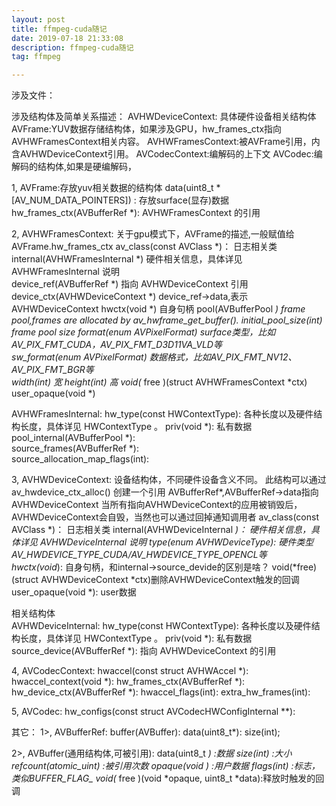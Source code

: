 ```yaml
---
layout: post
title: ffmpeg-cuda随记
date: 2019-07-18 21:33:08
description: ffmpeg-cuda随记
tag: ffmpeg

---
```


涉及文件：


涉及结构体及简单关系描述：
AVHWDeviceContext: 具体硬件设备相关结构体
AVFrame:YUV数据存储结构体，如果涉及GPU，hw_frames_ctx指向AVHWFramesContext相关内容。
AVHWFramesContext:被AVFrame引用，内含AVHWDeviceContext引用。
AVCodecContext:编解码的上下文
AVCodec:编解码的结构体,如果是硬编解码，



1, AVFrame:存放yuv相关数据的结构体
data(uint8_t *[AV_NUM_DATA_POINTERS]) :		存放surface(显存)数据
hw_frames_ctx(AVBufferRef *):				AVHWFramesContext 的引用

2, AVHWFramesContext:
关于gpu模式下，AVFrame的描述,一般赋值给AVFrame.hw_frames_ctx
av_class(const AVClass *)：				日志相关类
internal(AVHWFramesInternal *)			硬件相关信息，具体详见 AVHWFramesInternal 说明			
device_ref(AVBufferRef *)				指向 AVHWDeviceContext 引用
device_ctx(AVHWDeviceContext *)			device_ref->data,表示AVHWDeviceContext
hwctx(void *)							自身句柄
pool(AVBufferPool *)					frame pool,frames are allocated by av_hwframe_get_buffer().
initial_pool_size(int)					frame pool size
format(enum AVPixelFormat)				surface类型，比如AV_PIX_FMT_CUDA，AV_PIX_FMT_D3D11VA_VLD等		
sw_format(enum AVPixelFormat)			数据格式，比如AV_PIX_FMT_NV12、AV_PIX_FMT_BGR等			
width(int)								宽
height(int)								高
void(* 	free )(struct AVHWFramesContext *ctx)
user_opaque(void *)

AVHWFramesInternal: hw_type(const HWContextType):	各种长度以及硬件结构长度，具体详见 HWContextType 。
					priv(void *):					私有数据
					pool_internal(AVBufferPool *):	
					source_frames(AVBufferRef *):	
					source_allocation_map_flags(int):

3, AVHWDeviceContext:
设备结构体，不同硬件设备含义不同。
此结构可以通过 av_hwdevice_ctx_alloc() 创建一个引用 AVBufferRef*,AVBufferRef->data指向AVHWDeviceContext
当所有指向AVHWDeviceContext的应用被销毁后，AVHWDeviceContext会自毁，当然也可以通过回掉通知调用者
av_class(const AVClass *)：				日志相关类
internal(AVHWDeviceInternal *)：		硬件相关信息，具体详见 AVHWDeviceInternal 说明
type(enum AVHWDeviceType):				硬件类型AV_HWDEVICE_TYPE_CUDA/AV_HWDEVICE_TYPE_OPENCL等	
hwctx(void*):							自身句柄，和internal->source_devide的区别是啥？
void(*free)(struct AVHWDeviceContext *ctx)删除AVHWDeviceContext触发的回调
user_opaque(void *):					user数据												
	
相关结构体	
AVHWDeviceInternal: hw_type(const HWContextType):	各种长度以及硬件结构长度，具体详见 HWContextType 。
					priv(void *):					私有数据
					source_device(AVBufferRef *):	指向 AVHWDeviceContext 的引用

4, AVCodecContext:
hwaccel(const struct AVHWAccel *):
hwaccel_context(void *):
hw_frames_ctx(AVBufferRef *):
hw_device_ctx(AVBufferRef *):
hwaccel_flags(int):
extra_hw_frames(int):

5, AVCodec:
hw_configs(const struct AVCodecHWConfigInternal **):

其它：
1>, AVBufferRef:
buffer(AVBuffer):
data(uint8_t*):
size(int);

2>, AVBuffer(通用结构体,可被引用):
data(uint8_t *)				:数据
size(int)					:大小
refcount(atomic_uint)		:被引用次数
opaque(void *)				:用户数据
flags(int)					:标志，类似BUFFER_FLAG_*
void(* 	free )(void *opaque, uint8_t *data):释放时触发的回调